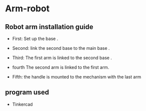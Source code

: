 # Arm-robot

## Robot arm installation guide 

  * First: Set up the base .
  
  * Second: link the second base to the main base .
  
  * Third: The first arm is linked to the second base .
  
 * fourth The second arm is linked to the first arm.
 
* Fifth: the handle is mounted to the mechanism with the last arm

## program used
* Tinkercad
